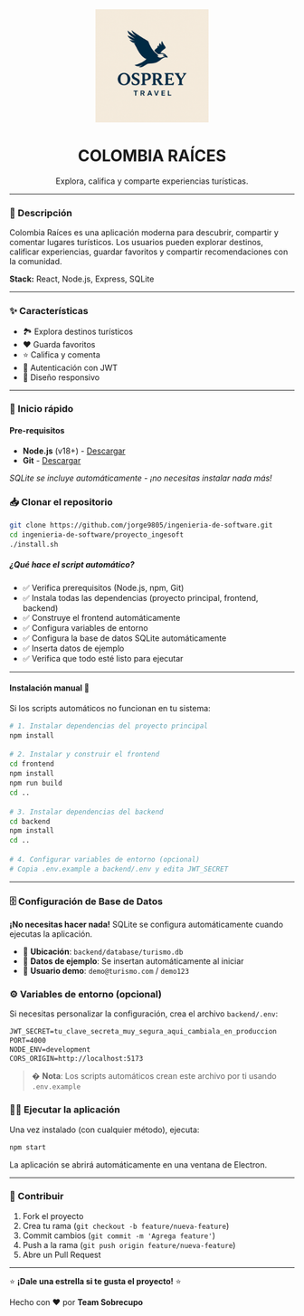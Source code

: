 <div align="center">
  
<img src="./assets/osprey-logo.png" alt="OSPREY Logo" width="200">

# COLOMBIA RAÍCES

Explora, califica y comparte experiencias turísticas.
</div>

---


### 📝 Descripción 

Colombia Raíces es una aplicación moderna para descubrir, compartir y comentar lugares turísticos. Los usuarios pueden explorar destinos, calificar experiencias, guardar favoritos y compartir recomendaciones con la comunidad.

**Stack:** React, Node.js, Express, SQLite

---

### ✨ Características

- 🏞️ Explora destinos turísticos  
- ❤️ Guarda favoritos  
- ⭐ Califica y comenta  
- 🔐 Autenticación con JWT  
- 📱 Diseño responsivo 

---

### 🚀 Inicio rápido

#### Pre-requisitos
- **Node.js** (v18+) - [Descargar](https://nodejs.org/)
- **Git** - [Descargar](https://git-scm.com/)

*SQLite se incluye automáticamente - ¡no necesitas instalar nada más!*

### 📥 Clonar el repositorio

```bash
git clone https://github.com/jorge9805/ingenieria-de-software.git
cd ingenieria-de-software/proyecto_ingesoft
./install.sh

```

##### **¿Qué hace el script automático?**
- ✅ Verifica prerequisitos (Node.js, npm, Git)
- ✅ Instala todas las dependencias (proyecto principal, frontend, backend)
- ✅ Construye el frontend automáticamente
- ✅ Configura variables de entorno
- ✅ Configura la base de datos SQLite automáticamente
- ✅ Inserta datos de ejemplo
- ✅ Verifica que todo esté listo para ejecutar

---

#### **Instalación manual** 🔧

Si los scripts automáticos no funcionan en tu sistema:

```bash
# 1. Instalar dependencias del proyecto principal
npm install

# 2. Instalar y construir el frontend
cd frontend
npm install
npm run build
cd ..

# 3. Instalar dependencias del backend
cd backend
npm install
cd ..

# 4. Configurar variables de entorno (opcional)
# Copia .env.example a backend/.env y edita JWT_SECRET
```

---

### 🗄️ Configuración de Base de Datos

**¡No necesitas hacer nada!** SQLite se configura automáticamente cuando ejecutas la aplicación.

- 📁 **Ubicación**: `backend/database/turismo.db`
- 🌱 **Datos de ejemplo**: Se insertan automáticamente al iniciar
- 👤 **Usuario demo**: `demo@turismo.com` / `demo123`

### ⚙️ Variables de entorno (opcional)

Si necesitas personalizar la configuración, crea el archivo `backend/.env`:
```env
JWT_SECRET=tu_clave_secreta_muy_segura_aqui_cambiala_en_produccion
PORT=4000
NODE_ENV=development
CORS_ORIGIN=http://localhost:5173
```

> � **Nota**: Los scripts automáticos crean este archivo por ti usando `.env.example`

### 🏃‍♂️ Ejecutar la aplicación

Una vez instalado (con cualquier método), ejecuta:

```bash
npm start
```

La aplicación se abrirá automáticamente en una ventana de Electron.

---

### 🤝 Contribuir

1. Fork el proyecto
2. Crea tu rama (`git checkout -b feature/nueva-feature`)
3. Commit cambios (`git commit -m 'Agrega feature'`)
4. Push a la rama (`git push origin feature/nueva-feature`)
5. Abre un Pull Request

---

⭐ **¡Dale una estrella si te gusta el proyecto!** ⭐

Hecho con ❤️ por **Team Sobrecupo**
